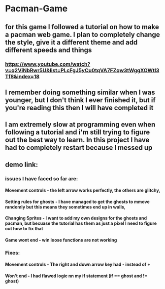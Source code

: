 # Pacman-Game

## for this game I followed a tutorial on how to make a pacman web game. I plan to completely change the style, give it a different theme and add different speeds and things
### https://www.youtube.com/watch?v=q2ViNbRwr5U&list=PLcFgJ5yCu0tqVA7FZqw3tWggXOWtI3Tf8&index=18

## I remember doing something similar when I was younger, but I don't think I ever finished it, but if you're reading this then I will have completed it

## I am extremely slow at programming even when following a tutorial and i'm still trying to figure out the best way to learn. In this project I have had to completely restart because I messed up

## demo link:


### issues I have faced so far are: 
#### Movement controls - the left arrow works perfectly, the others are glitchy, 
#### Setting rules for ghosts - I have managed to get the ghosts to mmove randomly but this means they sometimes end up in walls, 
#### Changing Sprites - I want to add my own designs for the ghosts and pacman, but becuase the tutorial has them as just a pixel I need to figure out how to fix that
#### Game wont end - win loose functions are not working

### Fixes:
#### Movement controls - The right and down arrow key had - instead of +
#### Won't end - I had flawed logic nn my if statement (if == ghost and != ghost)
